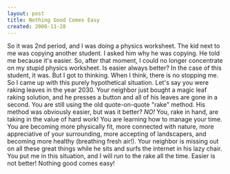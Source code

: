 ```yaml
---
layout: post
title: Nothing Good Comes Easy
created: 2006-11-28
---
```

So it was 2nd period, and I was doing a physics worksheet. The kid next to me was copying another student. I asked him why he was copying. He told me because it's easier. So, after that moment, I could no longer concentrate on my stupid physics worksheet. Is easier always better? In the case of this student, it was. But I got to thinking. When I think, there is no stopping me. So I came up with this purely hypothetical situation. Let's say you were raking leaves in the year 2030. Your neighbor just bought a magic leaf raking solution, and he presses a button and all of his leaves are gone in a second. You are still using the old quote-on-quote "rake" method. His method was obviously easier, but was it better? _NO!_ You, rake in hand, are taking in the value of hard work! You are learning how to manage your time. You are becoming more physically fit, more connected with nature, more appreciative of your surrounding, more accepting of landscapers, and becoming more healthy (breathing fresh air!). Your neighbor is missing out on all these great things while he sits and surfs the internet in his lazy chair. You put me in this situation, and I will run to the rake all the time. Easier is not better! Nothing good comes easy!